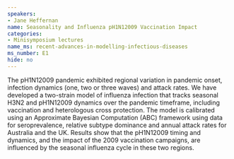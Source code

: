 ```yaml
---
speakers:
- Jane Heffernan
name: Seasonality and Influenza pH1N12009 Vaccination Impact
categories:
- Minisymposium lectures
name_ms: recent-advances-in-modelling-infectious-diseases
ms_number: E1
hide: no
---
```

The pH1N12009 pandemic exhibited regional variation in pandemic onset, infection dynamics (one, two or three waves) and attack rates. We have developed a two-strain model of influenza infection that tracks seasonal H3N2 and pH1N12009 dynamics over the pandemic timeframe, including vaccination and heterologous cross protection. The model is calibrated using an Approximate Bayesian Computation (ABC) framework using data for seroprevalence, relative subtype dominance and annual attack rates for Australia and the UK. Results show that the pH1N12009 timing and dynamics, and the impact of the 2009 vaccination campaigns, are influenced by the seasonal influenza cycle in these two regions.


